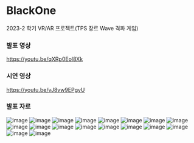 # BlackOne
2023-2  학기 VR/AR 프로젝트(TPS 장르 Wave 격파 게임)
<br>

### 발표 영상
https://youtu.be/qXRp0Eol8Xk
<br>

### 시연 영상
https://youtu.be/vJ8vw9EPgvU
<br>

### 발표 자료
![image](https://github.com/user-attachments/assets/dde98442-eb46-47e0-872a-d22e48f70b61)
![image](https://github.com/user-attachments/assets/91a00b4b-f690-4338-9159-00e40d76ace7)
![image](https://github.com/user-attachments/assets/b610b697-e112-4c31-89a4-6a135a0fd353)
![image](https://github.com/user-attachments/assets/b4a521d5-ab76-4807-98fb-48a3ed57f4bf)
![image](https://github.com/user-attachments/assets/bb277624-ea65-4a50-aa7e-7592271eb6d5)
![image](https://github.com/user-attachments/assets/7f797d7a-a395-49ec-bc54-2b6af14670df)
![image](https://github.com/user-attachments/assets/058351c1-fb12-4088-add8-519b4e4d5d12)
![image](https://github.com/user-attachments/assets/1fa3fbd5-c75c-4f2c-836d-0294b1e9eedb)
![image](https://github.com/user-attachments/assets/12e0c80e-dd17-4cdc-8217-8233b07a057b)
![image](https://github.com/user-attachments/assets/218c8ea3-5a69-4aa5-beed-fed7a4b1a129)
![image](https://github.com/user-attachments/assets/30375eaa-1b4d-4fec-8aa8-c926f40cd62b)
![image](https://github.com/user-attachments/assets/cd369294-fa9d-4b1f-b59c-9897bdad05c7)
![image](https://github.com/user-attachments/assets/c55c9355-2296-4847-863e-b044cce75783)
![image](https://github.com/user-attachments/assets/88d52c37-b8be-4297-a5cf-37425d5dbda7)
![image](https://github.com/user-attachments/assets/44b6edfd-ec77-4f41-a306-22342daf9301)
![image](https://github.com/user-attachments/assets/368194af-efb5-4e21-96db-43a45955cba1)
![image](https://github.com/user-attachments/assets/bc0dfe4e-8f97-46ad-8c17-4200e459a5db)
![image](https://github.com/user-attachments/assets/73f4546f-d85c-4016-9f48-ea5042238b01)





